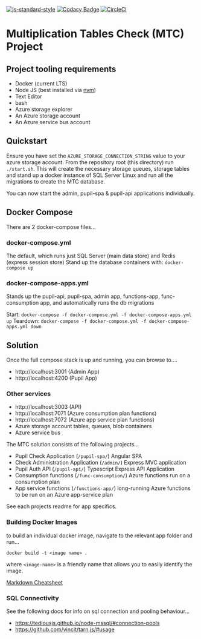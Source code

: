 [![js-standard-style](https://img.shields.io/badge/code%20style-standard-brightgreen.svg)](http://standardjs.com)
[![Codacy Badge](https://app.codacy.com/project/badge/Grade/6524c6996d9240e4b7c9b63960677efe)](https://app.codacy.com/gh/DFEAGILEDEVOPS/MTC/dashboard?utm_source=gh&utm_medium=referral&utm_content=&utm_campaign=Badge_grade)
[![CircleCI](https://circleci.com/gh/DFEAGILEDEVOPS/MTC.svg?style=svg)](https://circleci.com/gh/DFEAGILEDEVOPS/MTC)

# Multiplication Tables Check (MTC) Project

## Project tooling requirements

- Docker (current LTS)
- Node JS (best installed via [nvm](https://github.com/nvm-sh/nvm))
- Text Editor
- bash
- Azure storage explorer
- An Azure storage account
- An Azure service bus account

## Quickstart

Ensure you have set the `AZURE_STORAGE_CONNECTION_STRING` value to your azure storage account.
From the repository root (this directory) run `./start.sh`.  This will create the necessary storage queues, storage tables and stand up a docker instance of SQL Server Linux and run all the migrations to create the MTC database.

You can now start the admin, pupil-spa & pupil-api applications individually.

## Docker Compose

There are 2 docker-compose files...

### docker-compose.yml
The default, which runs just SQL Server (main data store) and Redis (express session store)
Stand up the database containers with: `docker-compose up`

### docker-compose-apps.yml
Stands up the pupil-api, pupil-spa, admin app, functions-app, func-consumption app, and automatically runs the db migrations

Start: `docker-compose -f docker-compose.yml -f docker-compose-apps.yml up`
Teardown: `docker-compose -f docker-compose.yml -f docker-compose-apps.yml down`

## Solution

Once the full compose stack is up and running, you can browse to....

* http://localhost:3001 (Admin App)
* http://localhost:4200 (Pupil App)

### Other services
* http://localhost:3003 (API)
* http://localhost:7071 (Azure consumption plan functions)
* http://localhost:7072 (Azure app service plan functions)
* Azure storage account tables, queues, blob containers
* Azure service bus

The MTC solution consists of the following projects...

- Pupil Check Application (`/pupil-spa/`) Angular SPA
- Check Administration Application (`/admin/`) Express MVC application
- Pupil Auth API (`/pupil-api/`) Typescript Express API Application
- Consumption functions (`/func-consumption/`) Azure functions run on a consumption plan
- App service functions (`/functions-app/`) long-running Azure functions to be run on an Azure app-service plan

See each projects readme for app specifics.

### Building Docker Images

to build an individual docker image, navigate to the relevant app folder and run...

`docker build -t <image name> .`

where `<image-name>` is a friendly name that allows you to easily identify the image.

[Markdown Cheatsheet](https://github.com/adam-p/markdown-here/wiki/Markdown-Cheatsheet)

### SQL Connectivity

See the following docs for info on sql connection and pooling behaviour...
- https://tediousjs.github.io/node-mssql/#connection-pools
- https://github.com/vincit/tarn.js/#usage
